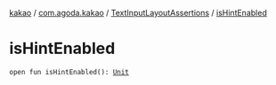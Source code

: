 [kakao](../../index.md) / [com.agoda.kakao](../index.md) / [TextInputLayoutAssertions](index.md) / [isHintEnabled](.)

# isHintEnabled

`open fun isHintEnabled(): `[`Unit`](https://kotlinlang.org/api/latest/jvm/stdlib/kotlin/-unit/index.html)